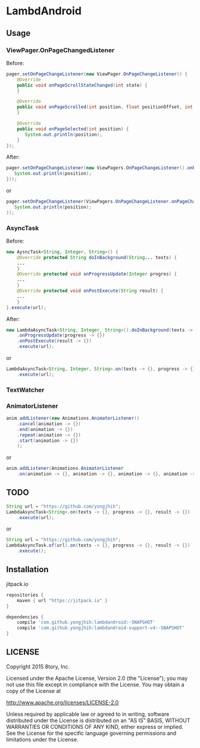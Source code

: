 # LambdAndroid

## Usage

### ViewPager.OnPageChangedListener

Before:

```java
pager.setOnPageChangeListener(new ViewPager.OnPageChangeListener() {
    @Override
    public void onPageScrollStateChanged(int state) {
    }

    @Override
    public void onPageScrolled(int position, float positionOffset, int positionOffsetPixels) {
    }

    @Override
    public void onPageSelected(int position) {
       System.out.println(position);
    }
});
```

After:

```java
pager.setOnPageChangeListener(new ViewPagers.OnPageChangeListener().onPageSelected(position -> {
   System.out.println(position);
}));
```

or

```java
pager.setOnPageChangeListener(ViewPagers.OnPageChangeListener.onPageChange(position -> {
   System.out.println(position);
));
```

### AsyncTask

Before:

```java
new AysncTask<String, Integer, String>() {
    @Override protected String doInBackground(String... texts) {
    ...
    }
    @Override protected void onProgressUpdate(Integer progres) {
    ...
    }
    @Override protected void onPostExecute(String result) {
    ...
    }
}.execute(url);
```

After:

```java
new LambdaAsyncTask<String, Integer, String>().doInBackground(texts -> {})
    .onProgressUpdate(progress -> {})
    .onPostExecute(result -> {})
    .execute(url);
```

or

```java
LambdaAsyncTask<String, Integer, String>.on(texts -> {}, progress -> {}, result -> {})
    .execute(url);
```

### TextWatcher

### AnimatorListener

```java
anim.addListener(new Animations.AnimatorListener()
    .cancel(animation -> {})
    .end(animation -> {})
    .repeat(animation -> {})
    .start(animation -> {})
    );
```

or

```java
anim.addListener(Animations.AnimatorListener
    .on(animation -> {}, animation -> {}, animation -> {}, animation -> {});
```

## TODO

```java
String url = "https://github.com/yongjhih";
LambdaAsyncTask<String>.on(texts -> {}, progress -> {}, result -> {})
    .execute(url);
```

or

```java
String url = "https://github.com/yongjhih";
LambdaAsyncTask.of(url).on(texts -> {}, progress -> {}, result -> {})
    .execute();
```


## Installation

jitpack.io

```gradle
repositories {
    maven { url "https://jitpack.io" }
}

dependencies {
    compile 'com.github.yongjhih:lambdandroid:-SNAPSHOT'
    compile 'com.github.yongjhih:lambdandroid-support-v4:-SNAPSHOT'
}
```

## LICENSE

Copyright 2015 8tory, Inc.

Licensed under the Apache License, Version 2.0 (the "License"); you may not use this file except in compliance with the License. You may obtain a copy of the License at

http://www.apache.org/licenses/LICENSE-2.0

Unless required by applicable law or agreed to in writing, software distributed under the License is distributed on an "AS IS" BASIS, WITHOUT WARRANTIES OR CONDITIONS OF ANY KIND, either express or implied. See the License for the specific language governing permissions and limitations under the License.
